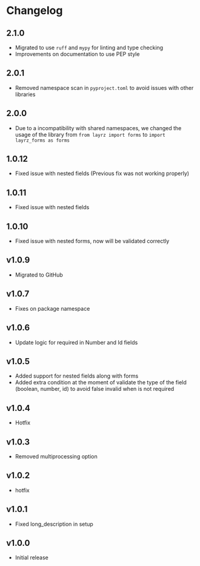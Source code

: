 # Changelog

## 2.1.0

- Migrated to use `ruff` and `mypy` for linting and type checking
- Improvements on documentation to use PEP style

## 2.0.1

- Removed namespace scan in `pyproject.toml` to avoid issues with other libraries

## 2.0.0

- Due to a incompatibility with shared namespaces, we changed the usage of the library from `from layrz import forms` to `import layrz_forms as forms`

## 1.0.12

- Fixed issue with nested fields (Previous fix was not working properly)

## 1.0.11

- Fixed issue with nested fields

## 1.0.10

- Fixed issue with nested forms, now will be validated correctly

## v1.0.9

- Migrated to GitHub

## v1.0.7

- Fixes on package namespace

## v1.0.6

- Update logic for required in Number and Id fields

## v1.0.5

- Added support for nested fields along with forms
- Added extra condition at the moment of validate the type of the field (boolean, number, id) to avoid false invalid when is not required

## v1.0.4

- Hotfix

## v1.0.3

- Removed multiprocessing option

## v1.0.2

- hotfix

## v1.0.1

- Fixed long_description in setup

## v1.0.0

- Initial release

